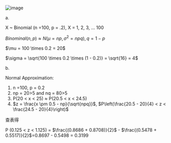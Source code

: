 ![image](https://github.com/user-attachments/assets/429735b9-79fb-46f6-9628-36048ff983a2)

a.

X ~ Binomial (n =100, p = .2), X = 1, 2, 3, ... 100

$Binominal(n,p) \approx N(\mu = np, \sigma^2 = npq),q=1-p$ 

$\\mu = 100 \times 0.2 = 20\$

$\\sigma = \sqrt{100 \times 0.2 \times (1 - 0.2)} = \sqrt{16} = 4\$

b.

Normal Approximation:
1. n =100, p = 0.2
2. np = 20>5 and nq = 80>5
3. P(20 < x < 25) $\approx$ P(20.5 < x < 24.5)
4. $z = \frac{x \pm 0.5 - np}{\sqrt{npq}}$, 
$P\left(\frac{20.5 - 20}{4} < z < \frac{24.5 - 20}{4}\right)$

查表得

P (0.125 < z < 1.125) = $\frac{(0.8686 + 0.8708)}{2}$ - $\frac{(0.5478 + 0.5517)}{2}$=0.8697 - 0.5498 = 0.3199
